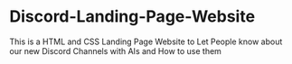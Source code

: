 # Discord-Landing-Page-Website
This is a HTML and CSS Landing Page Website to Let People know about our new Discord Channels with AIs and How to use them
